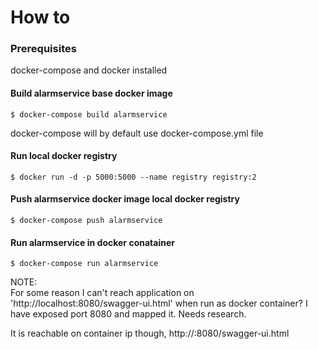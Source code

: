 # How to
### Prerequisites
docker-compose and docker installed
#### Build alarmservice base docker image
```shell
$ docker-compose build alarmservice 
``` 
docker-compose will by default use docker-compose.yml file  

#### Run local docker registry
```shell
$ docker run -d -p 5000:5000 --name registry registry:2
```

#### Push alarmservice docker image local docker registry
```shell
$ docker-compose push alarmservice
```
#### Run alarmservice in docker conatainer
```shell
$ docker-compose run alarmservice
```
NOTE:   
For some reason I can't reach application on 'http://localhost:8080/swagger-ui.html'
 when run as docker container?
I have exposed port 8080 and mapped it. Needs research.

It is reachable on container ip though, http://<container-ip>:8080/swagger-ui.html